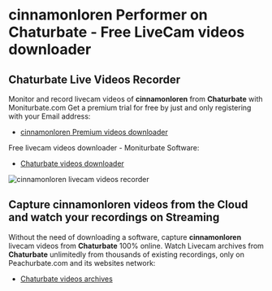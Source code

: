 # cinnamonloren Performer on Chaturbate - Free LiveCam videos downloader

## Chaturbate Live Videos Recorder

Monitor and record livecam videos of **cinnamonloren** from **Chaturbate** with Moniturbate.com
Get a premium trial for free by just and only registering with your Email address:
* [cinnamonloren Premium videos downloader](https://moniturbate.com/request-demo-licence-key.html)

Free livecam videos downloader - Moniturbate Software:
* [Chaturbate videos downloader](https://moniturbate.com/moniturbate-download-software.html)

![cinnamonloren livecam videos recorder](https://peachurnet.com/templates/moniturbate-software.png)


## Capture cinnamonloren videos from the Cloud and watch your recordings on Streaming

Without the need of downloading a software, capture **cinnamonloren** livecam videos from **Chaturbate** 100% online.
Watch Livecam archives from **Chaturbate** unlimitedly from thousands of existing recordings, only on Peachurbate.com and its websites network:
* [Chaturbate videos archives](https://peachurnet.com/)
